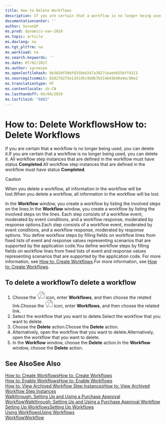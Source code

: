 ```yaml
---
title: How to Delete Workflows
description: If you are certain that a workflow is no longer being used, you can delete it. All workflow step instances that are defined in the workflow must have status **Completed**.
documentationcenter: ''
author: SorenGP
ms.prod: dynamics-nav-2018
ms.topic: article
ms.devlang: na
ms.tgt_pltfrm: na
ms.workload: na
ms.search.keywords: ''
ms.date: 07/01/2017
ms.author: sgroespe
ms.openlocfilehash: bb382df50dfd35bbd247a3827cbaeb655bffd311
ms.sourcegitcommit: 02827d275e1341d5c9ddb7b314b43b48a9ac96e2
ms.translationtype: HT
ms.contentlocale: zh-CN
ms.lasthandoff: 04/04/2019
ms.locfileid: "6882"
---
```

# <a name="how-to-delete-workflows"></a><span data-ttu-id="4a201-104">How to: Delete Workflows</span><span class="sxs-lookup"><span data-stu-id="4a201-104">How to: Delete Workflows</span></span>
<span data-ttu-id="4a201-105">If you are certain that a workflow is no longer being used, you can delete it.</span><span class="sxs-lookup"><span data-stu-id="4a201-105">If you are certain that a workflow is no longer being used, you can delete it.</span></span> <span data-ttu-id="4a201-106">All workflow step instances that are defined in the workflow must have status **Completed**.</span><span class="sxs-lookup"><span data-stu-id="4a201-106">All workflow step instances that are defined in the workflow must have status **Completed**.</span></span>  

> [!CAUTION]  
>  <span data-ttu-id="4a201-107">When you delete a workflow, all information in the workflow will be lost.</span><span class="sxs-lookup"><span data-stu-id="4a201-107">When you delete a workflow, all information in the workflow will be lost.</span></span>  

 <span data-ttu-id="4a201-108">In the **Workflow** window, you create a workflow by listing the involved steps on the lines.</span><span class="sxs-lookup"><span data-stu-id="4a201-108">In the **Workflow** window, you create a workflow by listing the involved steps on the lines.</span></span> <span data-ttu-id="4a201-109">Each step consists of a workflow event, moderated by event conditions, and a workflow response, moderated by response options.</span><span class="sxs-lookup"><span data-stu-id="4a201-109">Each step consists of a workflow event, moderated by event conditions, and a workflow response, moderated by response options.</span></span> <span data-ttu-id="4a201-110">You define workflow steps by filling fields on workflow lines from fixed lists of event and response values representing scenarios that are supported by the application code.</span><span class="sxs-lookup"><span data-stu-id="4a201-110">You define workflow steps by filling fields on workflow lines from fixed lists of event and response values representing scenarios that are supported by the application code.</span></span> <span data-ttu-id="4a201-111">For more information, see [How to: Create Workflows](across-how-to-create-workflows.md).</span><span class="sxs-lookup"><span data-stu-id="4a201-111">For more information, see [How to: Create Workflows](across-how-to-create-workflows.md).</span></span>  

## <a name="to-delete-a-workflow"></a><span data-ttu-id="4a201-112">To delete a workflow</span><span class="sxs-lookup"><span data-stu-id="4a201-112">To delete a workflow</span></span>  
1.  <span data-ttu-id="4a201-113">Choose the ![Search for Page or Report](media/ui-search/search_small.png "Search for Page or Report icon") icon, enter **Workflows**, and then choose the related link.</span><span class="sxs-lookup"><span data-stu-id="4a201-113">Choose the ![Search for Page or Report](media/ui-search/search_small.png "Search for Page or Report icon") icon, enter **Workflows**, and then choose the related link.</span></span>  
2.  <span data-ttu-id="4a201-114">Select the workflow that you want to delete.</span><span class="sxs-lookup"><span data-stu-id="4a201-114">Select the workflow that you want to delete.</span></span>  
3.  <span data-ttu-id="4a201-115">Choose the **Delete** action.</span><span class="sxs-lookup"><span data-stu-id="4a201-115">Choose the **Delete** action.</span></span>  
4.  <span data-ttu-id="4a201-116">Alternatively, open the workflow that you want to delete.</span><span class="sxs-lookup"><span data-stu-id="4a201-116">Alternatively, open the workflow that you want to delete.</span></span>  
5.  <span data-ttu-id="4a201-117">In the **Workflow** window, choose the **Delete** action.</span><span class="sxs-lookup"><span data-stu-id="4a201-117">In the **Workflow** window, choose the **Delete** action.</span></span>  

## <a name="see-also"></a><span data-ttu-id="4a201-118">See Also</span><span class="sxs-lookup"><span data-stu-id="4a201-118">See Also</span></span>  
 [<span data-ttu-id="4a201-119">How to: Create Workflows</span><span class="sxs-lookup"><span data-stu-id="4a201-119">How to: Create Workflows</span></span>](across-how-to-create-workflows.md)   
 [<span data-ttu-id="4a201-120">How to: Enable Workflows</span><span class="sxs-lookup"><span data-stu-id="4a201-120">How to: Enable Workflows</span></span>](across-how-to-enable-workflows.md)   
 [<span data-ttu-id="4a201-121">How to: View Archived Workflow Step Instances</span><span class="sxs-lookup"><span data-stu-id="4a201-121">How to: View Archived Workflow Step Instances</span></span>](across-how-to-view-archived-workflow-step-instances.md)   
 [<span data-ttu-id="4a201-122">Walkthrough: Setting Up and Using a Purchase Approval Workflow</span><span class="sxs-lookup"><span data-stu-id="4a201-122">Walkthrough: Setting Up and Using a Purchase Approval Workflow</span></span>](walkthrough-setting-up-and-using-a-purchase-approval-workflow.md)   
 [<span data-ttu-id="4a201-123">Setting Up Workflows</span><span class="sxs-lookup"><span data-stu-id="4a201-123">Setting Up Workflows</span></span>](across-set-up-workflows.md)   
 [<span data-ttu-id="4a201-124">Using Workflows</span><span class="sxs-lookup"><span data-stu-id="4a201-124">Using Workflows</span></span>](across-use-workflows.md)   
 [<span data-ttu-id="4a201-125">Workflow</span><span class="sxs-lookup"><span data-stu-id="4a201-125">Workflow</span></span>](across-workflow.md)   
